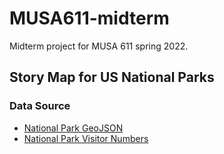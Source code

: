 # MUSA611-midterm
Midterm project for MUSA 611 spring 2022.

## Story Map for US National Parks
### Data Source
- [National Park GeoJSON](https://public-nps.opendata.arcgis.com/datasets/nps::nps-boundary-1/explore)
- [National Park Visitor Numbers](https://www.nps.gov/aboutus/visitation-numbers.htm)
